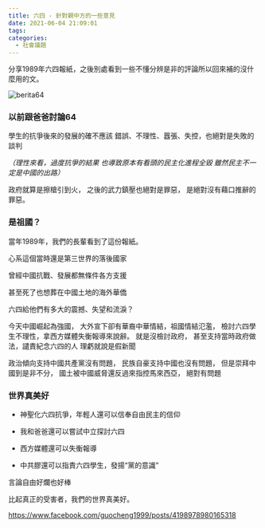 ```yaml
---
title: 六四 - 針對親中方的一些意見
date: 2021-06-04 21:09:01
tags:
categories:
  - 社會議題 
---
```

分享1989年六四報紙，之後別處看到一些不懂分辨是非的評論所以回來補的沒什麼用的文。
<!-- more -->


![berita64](berita64.jpg)
### 以前跟爸爸討論64 ###
學生的抗爭後來的發展的確不應該
錯誤、不理性、囂張、失控，也絕對是失敗的談判

_（理性來看，過度抗爭的結果
也導致原本有看頭的民主化進程全毀
雖然民主不一定是中國的出路）_

政府就算是擦槍引到火，
之後的武力鎮壓也絕對是罪惡，
是絕對沒有藉口推辭的罪惡。

### 是祖國？ ###
當年1989年，我們的長輩看到了這份報紙。

心系這個當時還是第三世界的落後國家

曾經中國抗戰、發展都無條件各方支援

甚至死了也想葬在中國土地的海外華僑

六四給他們有多大的震撼、失望和流淚？

今天中國崛起為強國，
大外宣下卻有華裔中華情結，祖國情結氾濫，
檢討六四學生不理性，拿西方媒體失衡報導來說辭。
就是沒檢討政府，
甚至支持當時政府做法，譴責紀念六四的人
理虧就說是假新聞

政治傾向支持中國共產黨沒有問題，
民族自豪支持中國也沒有問題，
但是崇拜中國到是非不分，
國土被中國威脅還反過來指控馬來西亞，
絕對有問題

### 世界真美好 ###
- 神聖化六四抗爭，年輕人還可以信奉自由民主的信仰

- 我和爸爸還可以嘗試中立探討六四

- 西方媒體還可以失衡報導

- 中共膠還可以指責六四學生，發揚“黨的意識”

言論自由好爛也好棒

比起真正的受害者，我們的世界真美好。

<https://www.facebook.com/guocheng1999/posts/4198978980165318>
